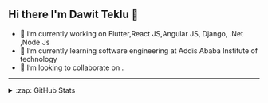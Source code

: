 ## Hi there  I'm Dawit Teklu 👋
- 🔭 I’m currently working on Flutter,React JS,Angular JS, Django, .Net ,Node Js 
- 🌱 I’m currently learning software engineering at Addis Ababa Institute of technology 
- 👯 I’m looking to collaborate on .

---


<details>
  <summary>:zap: GitHub Stats</summary>

![Dawit's GitHub stats](https://github-readme-stats.vercel.app/api?username=Dawit2119&show_icons=true&theme=radical)
</details>
